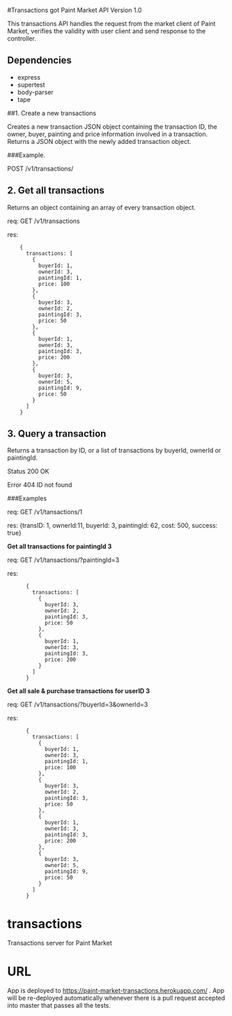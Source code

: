 #Transactions got Paint Market API
Version 1.0


This transactions API handles the request from the market client of Paint Market, verifies the validity with user client and send response to the controller.

## Dependencies

* express
* supertest
* body-parser
* tape


##1. Create a new transactions

Creates a new transaction JSON object containing the transaction ID, the owner, buyer, painting and price information involved in a transaction. Returns a JSON object with the newly added transaction object.

###Example.

 POST /v1/transactions/



## 2. Get all transactions

Returns an object containing an array of every transaction object.

req: GET /v1/transactions

res:

        {
          transactions: [
            {
              buyerId: 1,
              ownerId: 3,
              paintingId: 1,
              price: 100
            },
            {
              buyerId: 3,
              ownerId: 2,
              paintingId: 3,
              price: 50
            },
            {
              buyerId: 1,
              ownerId: 3,
              paintingId: 3,
              price: 200
            },
            {
              buyerId: 3,
              ownerId: 5,
              paintingId: 9,
              price: 50
            }
          ]
        }

## 3. Query a transaction

Returns a transaction by ID, or a list of transactions by buyerId, ownerId or paintingId.

 Status 200 OK

 Error  404  ID not found

###Examples

req: GET /v1/tansactions/1

res:     {transID: 1, ownerId:11, buyerId: 3, paintingId: 62, cost: 500, success: true}



**Get all transactions for paintingId 3**

req:  GET /v1/tansactions/?paintingId=3

res:

          {
            transactions: [
              {
                buyerId: 3,
                ownerId: 2,
                paintingId: 3,
                price: 50
              },
              {
                buyerId: 1,
                ownerId: 3,
                paintingId: 3,
                price: 200
              }
            ]
          }

**Get all sale & purchase transactions for userID 3**

req:  GET /v1/tansactions/?buyerId=3&ownerId=3

res:

          {
            transactions: [
              {
                buyerId: 1,
                ownerId: 3,
                paintingId: 1,
                price: 100
              },
              {
                buyerId: 3,
                ownerId: 2,
                paintingId: 3,
                price: 50
              },
              {
                buyerId: 1,
                ownerId: 3,
                paintingId: 3,
                price: 200
              },
              {
                buyerId: 3,
                ownerId: 5,
                paintingId: 9,
                price: 50
              }
            ]
          }


# transactions
Transactions server for Paint Market

# URL
App is deployed to https://paint-market-transactions.herokuapp.com/ . App will be re-deployed automatically whenever there is a pull request accepted into master that passes all the tests.

